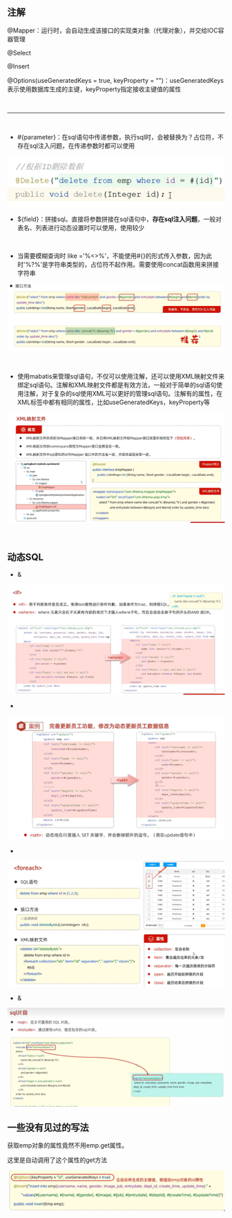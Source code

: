 ## 注解

@Mapper：运行时，会自动生成该接口的实现类对象（代理对象），并交给IOC容器管理

@Select

@Insert

@Options(useGeneratedKeys = true, keyProperty = "<field>")：useGeneratedKeys 表示使用数据库生成的主键，keyProperty指定接收主键值的属性

<br/>

---

<br/>

- #{parameter}：在sql语句中传递参数，执行sql时，会被替换为？占位符，不存在sql注入问题，在传递参数时都可以使用

![截图](b89c7db754c5deefc2558dfd5ddc99d2.png)

- ${field}：拼接sql。直接将参数拼接在sql语句中，**存在sql注入问题**，一般对表名、列表进行动态设置时可以使用，使用较少

<br/>

- 当需要模糊查询时 like ='%<>%'，不能使用#{}的形式传入参数，因为此时'%?%'是字符串类型的，占位符不起作用。需要使用concat函数用来拼接字符串

![截图](78ab7bc75b9a72df88c31d3d78989e2a.png)

<br/>

- 使用mabatis来管理sql语句，不仅可以使用注解，还可以使用XML映射文件来绑定sql语句。注解和XML映射文件都是有效方法，一般对于简单的sql语句使用注解，对于复杂的sql使用XML可以更好的管理sql语句。注解有的属性，在XML标签中都有相同的属性，比如useGeneratedKeys，keyProperty等

![截图](c5c1c6709700fcbd1187f4ba2f7e0cbc.png)

<br/>

## 动态SQL

- <if> & <where>

![截图](6213f26af0257c3a72a375bccc364ad7.png)

- <set>

![截图](8107390720d74cceda4bcc6d230074c1.png)

- <foreach>

![截图](30df7d06021c0a177cd66763034282fa.png)

- <sql> & <include>

![截图](2a663ce713a088484a70d2450ed7eb18.png)

## 一些没有见过的写法

获取emp对象的属性竟然不用emp.get属性。

这里是自动调用了这个属性的get方法

![截图](44e4d66ffee819a4939f4aa631a6bc92.png)
